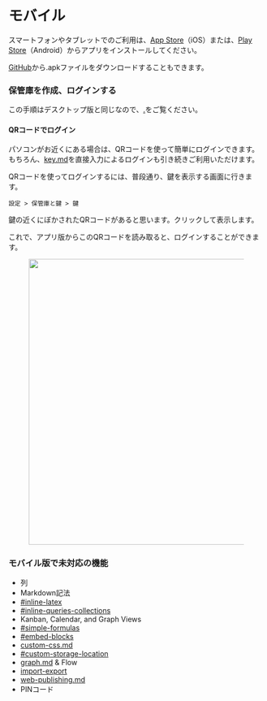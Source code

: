# モバイル

スマートフォンやタブレットでのご利用は、[App Store](https://apps.apple.com/gb/app/anytype-the-everything-app/id6449487029)（iOS）または、[Play Store](https://play.google.com/store/apps/details?id=io.anytype.app\&amp%3Bhl=es)（Android）からアプリをインストールしてください。

[GitHub](https://github.com/anyproto/anytype-kotlin/releases)から.apkファイルをダウンロードすることもできます。

### 保管庫を作成、ログインする

この手順はデスクトップ版と同じなので、[.](./ "mention")をご覧ください。

#### QRコードでログイン

パソコンがお近くにある場合は、QRコードを使って簡単にログインできます。もちろん、[key.md](key.md "mention")を直接入力によるログインも引き続きご利用いただけます。

QRコードを使ってログインするには、普段通り、鍵を表示する画面に行きます。

`設定 > 保管庫と鍵 > 鍵`

鍵の近くにぼかされたQRコードがあると思います。クリックして表示します。

これで、アプリ版からこのQRコードを読み取ると、ログインすることができます。

<figure><img src="../../../.gitbook/assets/image (87).png" alt="" width="563"><figcaption></figcaption></figure>

### **モバイル版で未対応の機能**

* 列
* Markdown記法
* [#inline-latex](../../advanced/feature-list-by-platform/other-features.md#inline-latex "mention")
* [#inline-queries-collections](../../advanced/feature-list-by-platform/other-features.md#inline-queries-collections "mention")
* Kanban, Calendar, and Graph Views
* [#simple-formulas](../../advanced/feature-list-by-platform/other-features.md#simple-formulas "mention")
* [#embed-blocks](../../advanced/feature-list-by-platform/other-features.md#embed-blocks "mention")
* [custom-css.md](../../advanced/feature-list-by-platform/custom-css.md "mention")
* [#custom-storage-location](../../advanced/feature-list-by-platform/other-features.md#custom-storage-location "mention")
* [graph.md](../../advanced/feature-list-by-platform/graph.md "mention") & Flow
* [import-export](../../advanced/data-and-security/import-export/ "mention")
* [web-publishing.md](../../web-publishing.md "mention")
* PINコード
